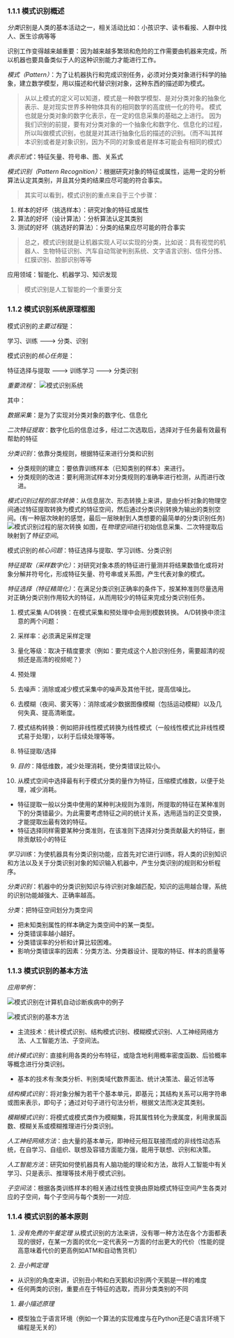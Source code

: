 ### 1.1.1 模式识别概述

*分类*识别是人类的基本活动之一，相关活动比如：小孩识字、读书看报、人群中找人、医生诊病等等

识别工作变得越来越重要：因为越来越多繁琐和危险的工作需要由机器来完成，所以机器也要具备类似于人的这种识别能力才能进行工作。

*模式（Pattern）*：为了让机器执行和完成识别任务，必须对分类对象进行科学的抽象，建立数学模型，用以描述和代替识别对象，这种东西的描述即为模式。

> 从以上模式的定义可以知道，模式是一种数学模型、是对分类对象的抽象化表示、是对现实世界多种物体具有的相同数学的高度统一化的符号。
> 模式也就是分类对象的数字化表示，在一定的信息采集的基础之上进行。
> 因为我们识别的前提，要有对分类对象的一个抽象化和数字化、信息化的过程，所以叫做模式识别，也就是对其进行抽象化后的描述的识别。（而不叫其样本识别或者是对象识别，因为不同的对象或者是样本可能会有相同的模式）

*表示形式*：特征矢量、符号串、图、关系式

*模式识别（Pattern Recognition）*：根据研究对象的特征或属性，运用一定的分析算法认定其类别，并且其分类的结果应尽可能的符合事实。

> 其实可以看到，模式识别的重点来自于三个步骤：
1. 样本的好坏（挑选样本）：研究对象的特征或属性
2. 算法的好坏（设计算法）：分析算法认定其类别
3. 测试的好坏（挑选好的算法）：分类的结果应尽可能的符合事实

> 总之，模式识别就是让机器实现人可以实现的分类，比如说：具有视觉的机器人、生物特征识别、汽车自动驾驶判别系统、文字语言识别、信件分拣、红膜识别、脸部识别等等

应用领域：智能化、机器学习、知识发现
> 模式识别是人工智能的一个重要分支

### 1.1.2 模式识别系统原理框图
模式识别的*主要过程*是：

学习、训练  --->  分类、识别

模式识别的*核心任务*是：

特征选择与提取  --->  训练学习  --->  分类识别

*重要流程*：
![模式识别系统](./1_1_1.png)

其中：

*数据采集*：是为了实现对分类对象的数字化、信息化

*二次特征提取*：数字化后的信息过多，经过二次选取后，选择对于任务最有效最有帮助的特征

*分类识别*：依靠分类规则，根据特征来进行分类和识别

* 分类规则的建立：要依靠训练样本（已知类别的样本）来进行。
* 分类规则的改进：要利用测试样本对分类规则的准确率进行检测，从而进行改进。

*模式识别过程的层次转换*：从信息层次、形态转换上来讲，是由分析对象的物理空间通过特征提取转换为模式的特征空间，然后通过分类识别转换为输出的类别空间。(有一种层次映射的感觉，最后一层映射到人类想要的最简单的分类识别任务)
![模式识别过程的层次转换](./1_1_2.png)
如图，在*物理空间*进行初始信息采集、二次特提取后映射到了*特征空间*。

模式识别的*核心问题*：特征选择与提取、学习训练、分类识别

*特征提取（采样数字化）*：对研究对象本质的特征进行量测并将结果数值化或将对象分解并符号化，形成特征矢量、符号串或关系图，产生代表对象的模式。

*特征选择（特征精简化）*：在满足分类识别正确率的条件下，按某种准则尽量选用对正确分类识别作用较大的特征，从而用较少的特征来完成分类识别任务。

1. 模式采集
  A/D转换：在模式采集和预处理中会用到模数转换。
  A/D转换中须注意的两个问题：
  1. 采样率：必须满足采样定理
  1. 量化等级：取决于精度要求（例如：要完成这个人脸识别任务，需要超清的视频还是高清的视频呢？）

1. 预处理
  1. 去噪声：消除或减少模式采集中的噪声及其他干扰，提高信噪比。
  1. 去模糊（夜间、雾天等）：消除或减少数据图像模糊（包括运动模糊）以及几何失真、提高清晰度。
  1. 模式结构转换：例如把非线性模式转换为线性模式（一般线性模式比非线性模式易于处理），以利于后续处理等等。

1. 特征提取/选择
  1. *目的*：降低维数，减少处理消耗，使分类错误比较小。
  1.  从模式空间中选择最有利于模式分类的量作为特征，压缩模式维数，以便于处理，减少消耗。
  * 特征提取一般以分类中使用的某种判决规则为准则，所提取的特征在某种准则下的分类错最少。为此需要考虑特征之间的统计关系，选用适当的正交变换，才能提取出最有效的特征。
  * 特征选择同样需要某种分类准则，在该准则下选择对分类贡献最大的特征，删除贡献较小的特征

*学习训练*：为使机器具有分类识别功能，应首先对它进行训练，将人类的识别知识和方法以及关于分类识别对象的知识输入机器中，产生分类识别的规则和分析程序。

*分类识别*：机器中的分类识别知识与待识别对象越匹配，知识的运用越合理，系统的识别功能越强大、正确率越高。

*分类*：把特征空间划分为类空间
* 把未知类别属性的样本确定为类空间中的某一类型。
* 分类错误率越小越好。
* 分类错误率的分析和计算比较困难。
* 影响分类错误率的因素：分类方法、分类器设计、提取的特征、样本的质量等

### 1.1.3 模式识别的基本方法

*应用举例*：

![模式识别在计算机自动诊断疾病中的例子](./1_1_3.png)


![模式识别的基本方法](./1_1_4.png)


* 主流技术：统计模式识别、结构模式识别、模糊模式识别、人工神经网络方法、人工智能方法、子空间法。

*统计模式识别*：直接利用各类的分布特征，或隐含地利用概率密度函数、后验概率等概念进行分类识别。
* 基本的技术有:聚类分析、判别类域代数界面法、统计决策法、最近邻法等

*结构模式识别*：将对象分解为若干个基本单元，即基元；其结构关系可以用字符串或图来表示，即句子；通过对句子进行句法分析，根据文法而决定其类别。

*模糊模式识别*：将模式或模式类作为模糊集，将其属性转化为隶属度，利用隶属函数、模糊关系或模糊推理进行分类识别。

*人工神经网络方法*：由大量的基本单元，即神经元相互联接而成的非线性动态系统，在自学习、自组织、联想及容错方面能力强，能用于联想、识别和决策。

*人工智能方法*：研究如何使机器具有人脑功能的理论和方法，故将人工智能中有关学习、只是表示、推理等技术用于模式识别。

*子空间法*：根据各类训练样本的相关通过线性变换由原始模式特征空间产生各类对应的子空间，每个子空间与每个类别一一对应.

### 1.1.4 模式识别的基本原则

1. *没有免费的午餐定理*
  从模式识别的方法来讲，没有哪一种方法在各个方面都表现的很好，在某一方面的优化一定代表另一方面的付出更大的代价（性能的提高意味着代价的更高例如ATM和自动售货机）

1. *丑小鸭定理*
  * 从识别的角度来讲，识别丑小鸭和白天鹅和识别两个天鹅是一样的难度
  * 任何两类的识别，重要点在于特征的选取，而非分类类别的不同

1. *最小描述原理*
  * 模型独立于语言环境（例如一个算法的实现难度与在Python还是C语言环境下编程是无关的）





